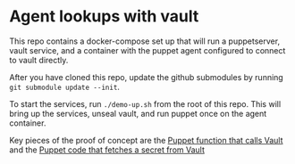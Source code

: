 # Agent lookups with vault

This repo contains a docker-compose set up that will run a puppetserver, vault
service, and a container with the puppet agent configured to connect to vault
directly.

After you have cloned this repo, update the github submodules by running
`git submodule update --init`.

To start the services, run `./demo-up.sh` from the root of this repo. This will
bring up the services, unseal vault, and run puppet once on the agent container.

Key pieces of the proof of concept are the [Puppet function that calls Vault](https://github.com/puppetlabs/puppet/blob/6e4452cd75f76249bbaa7ad546924833fc1a2b4c/lib/puppet/functions/vault_lookup.rb) and the [Puppet code that fetches a secret from Vault](https://github.com/puppetlabs/puppet-vault-demo/blob/master/code/environments/production/manifests/init.pp)
